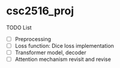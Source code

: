 # csc2516_proj

TODO List

- [ ] Preprocessing
- [ ] Loss function: Dice loss implementation
- [ ] Transformer model, decoder
- [ ] Attention mechanism revisit and revise

